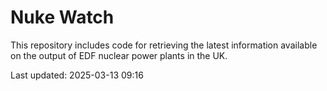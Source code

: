 # Nuke Watch

This repository includes code for retrieving the latest information available on the output of EDF nuclear power plants in the UK.

Last updated: 2025-03-13 09:16